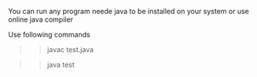 You can run any program neede java to be installed on your system or use online java compiler

Use following commands

>> javac test.java


>> java test
